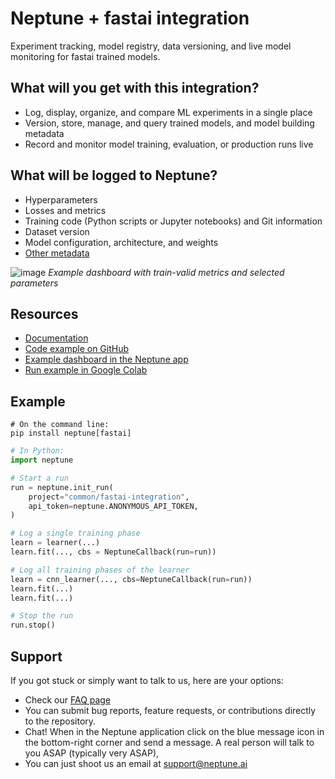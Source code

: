 # Neptune + fastai integration

Experiment tracking, model registry, data versioning, and live model monitoring for fastai trained models.

## What will you get with this integration?

* Log, display, organize, and compare ML experiments in a single place
* Version, store, manage, and query trained models, and model building metadata
* Record and monitor model training, evaluation, or production runs live

## What will be logged to Neptune?

* Hyperparameters
* Losses and metrics
* Training code (Python scripts or Jupyter notebooks) and Git information
* Dataset version
* Model configuration, architecture, and weights
* [Other metadata](https://docs.neptune.ai/logging/what_you_can_log)

![image](https://user-images.githubusercontent.com/97611089/160639808-bd381089-66c8-4ed5-a895-0c018b378e0a.png)
*Example dashboard with train-valid metrics and selected parameters*


## Resources

* [Documentation](https://docs.neptune.ai/integrations/fastai)
* [Code example on GitHub](https://github.com/neptune-ai/examples/tree/main/integrations-and-supported-tools/fastai/scripts)
* [Example dashboard in the Neptune app](https://app.neptune.ai/o/common/org/fastai-integration/e/FAS-61/dashboard/fastai-dashboard-1f456716-f509-4432-b8b3-a7f5242703b6)
* [Run example in Google Colab](https://colab.research.google.com/github/neptune-ai/examples/blob/main/integrations-and-supported-tools/fastai/notebooks/Neptune_fastai.ipynb)

## Example

```
# On the command line:
pip install neptune[fastai]
```

```python
# In Python:
import neptune

# Start a run
run = neptune.init_run(
    project="common/fastai-integration",
    api_token=neptune.ANONYMOUS_API_TOKEN,
)

# Log a single training phase
learn = learner(...)
learn.fit(..., cbs = NeptuneCallback(run=run))

# Log all training phases of the learner
learn = cnn_learner(..., cbs=NeptuneCallback(run=run))
learn.fit(...)
learn.fit(...)

# Stop the run
run.stop()
```

## Support

If you got stuck or simply want to talk to us, here are your options:

* Check our [FAQ page](https://docs.neptune.ai/getting_help)
* You can submit bug reports, feature requests, or contributions directly to the repository.
* Chat! When in the Neptune application click on the blue message icon in the bottom-right corner and send a message. A real person will talk to you ASAP (typically very ASAP),
* You can just shoot us an email at support@neptune.ai
